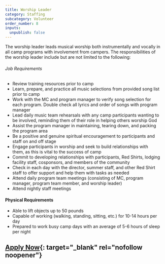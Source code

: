 ```yaml
---
title: Worship Leader
category: Staffing
subcategory: Volunteer
order_number: 8
inputs:
  unpublish: false
---
```

The worship leader leads musical worship both instrumentally and vocally in all camp programs with involvement from campers. The responsibilities of the worship leader include but are not limited to the following:

###### Job Requirements

* Review training resources prior to camp
* Learn, prepare, and practice all music selections from provided song list prior to camp
* Work with the MC and program manager to verify song selection for each program. Double check all lyrics and order of songs with program manager
* Lead daily music team rehearsals with any camp participants wanting to be involved, reminding them of their role in helping others worship God
* Assist the program manager in maintaining, tearing down, and packing the program area
* Be a positive and genuine spiritual encouragement to participants and staff on and off stage
* Engage participants in worship and seek to build relationships with them, as this is vital to the success of camp
* Commit to developing relationships with participants, Red Shirts, lodging facility staff, cosponsors, and members of the community
* Check in each day with the director, summer staff, and other Red Shirt staff to offer support and help them with tasks as needed
* Attend daily program team meetings (consisting of MC, program manager, program team member, and worship leader)
* Attend nightly staff meetings

#### Physical Requirements

* Able to lift objects up to 50 pounds
* Capable of working (walking, standing, sitting, etc.) for 10-14 hours per day
* Prepared to work busy camp days with an average of 5-6 hours of sleep per night

## [Apply Now](https://argentasoftware.com/interfaces/gmt/portalStaff/frmSignUp.aspx "Apply Now"){: target="_blank" rel="nofollow noopener"}